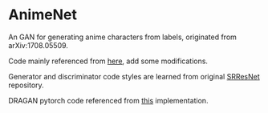 # AnimeNet
An GAN for generating anime characters from labels, originated from arXiv:1708.05509.

Code mainly referenced from [here](https://github.com/bhpfelix/PyTorch-Face-Generator-SRResNet-based-ACGAN-DRAGAN), add some modifications.

Generator and discriminator code styles are learned from original [SRResNet](https://github.com/twtygqyy/pytorch-SRResNet) repository.

DRAGAN pytorch code referenced from [this](https://github.com/jfsantos/dragan-pytorch) implementation.
